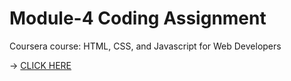 # Module-4 Coding Assignment

Coursera course: HTML, CSS, and Javascript for Web Developers

-> [CLICK HERE](https://mvale17.github.io/Coursera-Test/mod4_solution/index.html)
